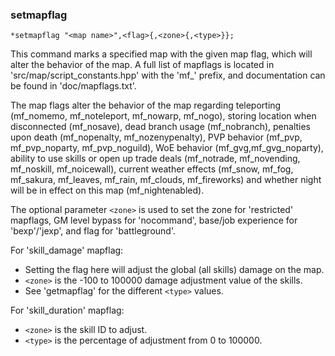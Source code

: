 ### setmapflag
```
*setmapflag "<map name>",<flag>{,<zone>{,<type>}};
```

This command marks a specified map with the given map flag, which will alter the
behavior of the map. A full list of mapflags is located in 'src/map/script_constants.hpp' with
the 'mf_' prefix, and documentation can be found in 'doc/mapflags.txt'.

The map flags alter the behavior of the map regarding teleporting (mf_nomemo,
mf_noteleport, mf_nowarp, mf_nogo), storing location when disconnected
(mf_nosave), dead branch usage (mf_nobranch), penalties upon death
(mf_nopenalty, mf_nozenypenalty), PVP behavior (mf_pvp, mf_pvp_noparty,
mf_pvp_noguild), WoE behavior (mf_gvg,mf_gvg_noparty), ability to use
skills or open up trade deals (mf_notrade, mf_novending, mf_noskill, mf_noicewall),
current weather effects (mf_snow, mf_fog, mf_sakura, mf_leaves, mf_rain, mf_clouds,
mf_fireworks) and whether night will be in effect on this map (mf_nightenabled).

The optional parameter `<zone>` is used to set the zone for 'restricted' mapflags,
GM level bypass for 'nocommand', base/job experience for 'bexp'/'jexp', and
flag for 'battleground'.

For 'skill_damage' mapflag:
- Setting the flag here will adjust the global (all skills) damage on the map.
- `<zone>` is the -100 to 100000 damage adjustment value of the skills.
- See 'getmapflag' for the different `<type>` values.

For 'skill_duration' mapflag:
- `<zone>` is the skill ID to adjust.
- `<type>` is the percentage of adjustment from 0 to 100000.
